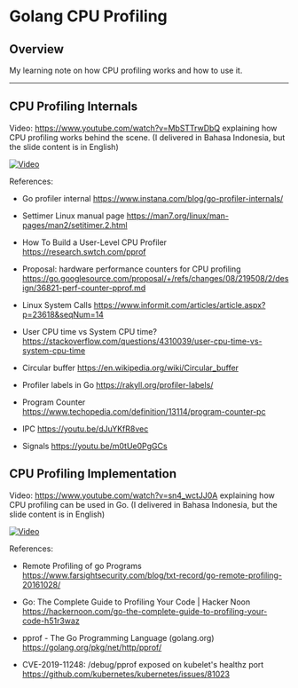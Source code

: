 # Golang CPU Profiling

## Overview

My learning note on how CPU profiling works and how to use it.

***

## CPU Profiling Internals
Video: https://www.youtube.com/watch?v=MbSTTrwDbQ explaining how CPU profiling works behind the scene. (I delivered in Bahasa Indonesia, but the slide content is in English)

[![Video](http://img.youtube.com/vi/MbSTTrwDbQc/0.jpg)](https://www.youtube.com/watch?v=MbSTTrwDbQc "Video")  

References:
- Go profiler internal
https://www.instana.com/blog/go-profiler-internals/

- Settimer Linux manual page
https://man7.org/linux/man-pages/man2/setitimer.2.html

- How To Build a User-Level CPU Profiler
https://research.swtch.com/pprof

- Proposal: hardware performance counters for CPU profiling
https://go.googlesource.com/proposal/+/refs/changes/08/219508/2/design/36821-perf-counter-pprof.md

- Linux System Calls
https://www.informit.com/articles/article.aspx?p=23618&seqNum=14

- User CPU time vs System CPU time?
https://stackoverflow.com/questions/4310039/user-cpu-time-vs-system-cpu-time

- Circular buffer
https://en.wikipedia.org/wiki/Circular_buffer

- Profiler labels in Go 
https://rakyll.org/profiler-labels/

- Program Counter
https://www.techopedia.com/definition/13114/program-counter-pc

- IPC
https://youtu.be/dJuYKfR8vec

- Signals
https://youtu.be/m0tUe0PgGCs  

## CPU Profiling Implementation
Video: https://www.youtube.com/watch?v=sn4_wctJJ0A explaining how CPU profiling can be used in Go. (I delivered in Bahasa Indonesia, but the slide content is in English)

[![Video](http://img.youtube.com/vi/sn4_wctJJ0A/0.jpg)](https://www.youtube.com/watch?v=sn4_wctJJ0A "Video")  

References:

- Remote Profiling of go Programs 
  https://www.farsightsecurity.com/blog/txt-record/go-remote-profiling-20161028/
  
- Go: The Complete Guide to Profiling Your Code | Hacker Noon
  https://hackernoon.com/go-the-complete-guide-to-profiling-your-code-h51r3waz
  
-  pprof - The Go Programming Language (golang.org)
  https://golang.org/pkg/net/http/pprof/
  
- CVE-2019-11248: /debug/pprof exposed on kubelet's healthz port
  https://github.com/kubernetes/kubernetes/issues/81023
